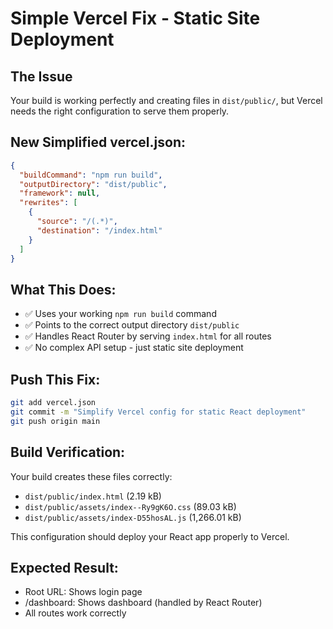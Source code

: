 # Simple Vercel Fix - Static Site Deployment

## The Issue
Your build is working perfectly and creating files in `dist/public/`, but Vercel needs the right configuration to serve them properly.

## New Simplified vercel.json:
```json
{
  "buildCommand": "npm run build",
  "outputDirectory": "dist/public",
  "framework": null,
  "rewrites": [
    {
      "source": "/(.*)",
      "destination": "/index.html"
    }
  ]
}
```

## What This Does:
- ✅ Uses your working `npm run build` command
- ✅ Points to the correct output directory `dist/public`
- ✅ Handles React Router by serving `index.html` for all routes
- ✅ No complex API setup - just static site deployment

## Push This Fix:
```bash
git add vercel.json
git commit -m "Simplify Vercel config for static React deployment"
git push origin main
```

## Build Verification:
Your build creates these files correctly:
- `dist/public/index.html` (2.19 kB)
- `dist/public/assets/index--Ry9gK6O.css` (89.03 kB)
- `dist/public/assets/index-D55hosAL.js` (1,266.01 kB)

This configuration should deploy your React app properly to Vercel.

## Expected Result:
- Root URL: Shows login page
- /dashboard: Shows dashboard (handled by React Router)
- All routes work correctly